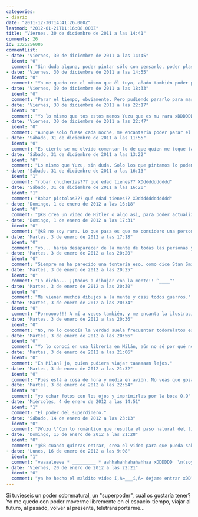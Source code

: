```yaml
---
categories:
- diario
date: "2011-12-30T14:41:26.000Z"
lastmod: "2012-01-21T11:16:08.000Z"
title: "Viernes, 30 de diciembre de 2011 a las 14:41"
comments: 26
id: 1325256086
commentList:
- date: "Viernes, 30 de diciembre de 2011 a las 14:45"
  ident: "0"
  comment: "Sin duda alguna, poder pintar sólo con pensarlo, poder plasmar un dibujo con la mente sobre un papel."
- date: "Viernes, 30 de diciembre de 2011 a las 14:55"
  ident: "0"
  comment: "Yo me quedo con el mismo que él tuyo, añado también poder parar el tiempo, solo con ese me conformo aunque como dijo tío Ben un gran poder conlleva una gran responsabilidad."
- date: "Viernes, 30 de diciembre de 2011 a las 18:33"
  ident: "0"
  comment: "Parar el tiempo, obviamente. Pero pudiendo pararlo para mas gente tambien, lo tipico de \"me afecta a mi y a los que me esten tocando\" xD"
- date: "Viernes, 30 de diciembre de 2011 a las 22:17"
  ident: "0"
  comment: "Yo lo mismo que tos estos menos Yuzu que es mu rara xDDDDDDDDDDDDD (en el buen sentido, en el bueeeeeeeeen xDDDDDDDD)  \nViajar al pasado tiene que ser la bomba O_O y al futuro tambien, y parando el tiempo te lo puedes pasar de puta madre xDD"
- date: "Viernes, 30 de diciembre de 2011 a las 22:47"
  ident: "0"
  comment: "Aunque solo fuese cada noche, me encantaria poder parar el tiempo. Imagina que todos los dias desde las 12pm hasta las 00:01 del dia siguiente, para ti, pasase un mes..."
- date: "Sábado, 31 de diciembre de 2011 a las 11:55"
  ident: "0"
  comment: "Es cierto se me olvido comentar lo de que quien me toque también pueda parar el tiempo, podría hacer taaaaaaaaaaaaaantas cosas malas o buenas parando el tiempo, follarme a tías buenas, desarmar ladrones, robar chucherías y pistolas, salvar a gente que esté apunto de morir etc."
- date: "Sábado, 31 de diciembre de 2011 a las 13:22"
  ident: "0"
  comment: "Lo mismo que Yuzu, sin duda. Solo los que pintamos lo podemos entender..."
- date: "Sábado, 31 de diciembre de 2011 a las 16:13"
  ident: "1"
  comment: "robar chucherías??? qué edad tienes?? XDdddddddddd"
- date: "Sábado, 31 de diciembre de 2011 a las 16:20"
  ident: "1"
  comment: "Robar pistolas??? qué edad tienes?? XDdddddddddddd"
- date: "Domingo, 1 de enero de 2012 a las 16:18"
  ident: "0"
  comment: "@kB crea un video de Hitler o algo asi, para poder actualizar tu email y poder ponerme en contacto contigo para que puedas seguir entrando en Chevismo aunque ahora sea privado"
- date: "Domingo, 1 de enero de 2012 a las 17:31"
  ident: "0"
  comment: "@kB no soy rara. Lo que pasa es que me considero una persona imaginativa, una artista, alguien que rechaza la sociedad existente en forma de gran masa uniforme :P   \n  \nSinceramente, ¿para qué porras queréis parar el tiempo, viajar por el espacio y tanta cosa rara, cuando tenemos una vida demasiado corta y un vasto mundo que aprovechar y explorar? Con lo romántico que resulta el paso natural del tiempo..."
- date: "Martes, 3 de enero de 2012 a las 17:18"
  ident: "0"
  comment: "yo... haria desaparecer de la mente de todas las personas y los descendientes que es un arma, ademas de que desaparecieran todas"
- date: "Martes, 3 de enero de 2012 a las 20:20"
  ident: "0"
  comment: "Siempre me ha parecido una tontería eso, como dice Stan Smith las armas no matan son las personas las que matan, un arma está para defenderse, que otros la usen mal para hacer guerras es otra cosa, además si no hubiesen armas las guerras serían mucho mas violentas pues se mataría a puñetazos o con ácido o con otros objetos que hagan una muerte mas dolorosa pero que en un principio no fuesen considerados armas como por ejemplo una silla."
- date: "Martes, 3 de enero de 2012 a las 20:25"
  ident: "0"
  comment: "Lo dicho... ¡¡todos a dibujar con la mente!! ^____^"
- date: "Martes, 3 de enero de 2012 a las 20:30"
  ident: "0"
  comment: "Me vienen muchos dibujos a la mente y casi todos guarros."
- date: "Martes, 3 de enero de 2012 a las 20:34"
  ident: "0"
  comment: "Pornoooo!!! A mí a veces también, y me encanta la ilustración erótica/pornográfica. ¿Conoces a Serpieri? (Contenido Adulto: http://www.tebeosfera.com/1/Personaje/Druuna.htm)"
- date: "Martes, 3 de enero de 2012 a las 20:36"
  ident: "0"
  comment: "No, no lo conocía la verdad suela frecuentar todorelatos es una página con muchas categorías y esta bastante bien."
- date: "Martes, 3 de enero de 2012 a las 20:56"
  ident: "0"
  comment: "Yo lo conocí en una librería en Milán, aún no sé por qué no me compré un libro... ¬¬"
- date: "Martes, 3 de enero de 2012 a las 21:06"
  ident: "0"
  comment: "En Milan? jo, quien pudiera viajar taaaaaan lejos."
- date: "Martes, 3 de enero de 2012 a las 21:32"
  ident: "0"
  comment: "Pues está a cosa de hora y media en avión. No veas qué gozada viajar a esas velocidades ^____^"
- date: "Martes, 3 de enero de 2012 a las 22:54"
  ident: "0"
  comment: "yo echar fotos con los ojos y imprimirlas por la boca O.O"
- date: "Miércoles, 4 de enero de 2012 a las 14:51"
  ident: "1"
  comment: "El poder del superdinero."
- date: "Sábado, 14 de enero de 2012 a las 23:13"
  ident: "0"
  comment: "@Yuzu \"Con lo romántico que resulta el paso natural del tiempo...\" como se nota que no sabes que estás hablando con una cronofóbica...   \n@Chevi, menos mal que descubri que estaba abierto el diario y que me habias escrito ese comentario, que ya te iba a caer una bronca de las gordas =D xDDDDDDD nah es broma, solo iba a preguntarte como entrar D="
- date: "Domingo, 15 de enero de 2012 a las 21:28"
  ident: "0"
  comment: "@kB cuando quieras entrar, crea el video para que pueda saber tu email, o enviame uno. O contacta por twitter, como tu veas"
- date: "Lunes, 16 de enero de 2012 a las 9:08"
  ident: "1"
  comment: "vaaaaleeee * _________ * aahhahahhahahahhaa xDDDDDD  \n(soy @kB DDDD= )"
- date: "Viernes, 20 de enero de 2012 a las 22:21"
  ident: "0"
  comment: "ya he hecho el maldito video í‚Â¬___í‚Â¬ dejame entrar xDD"
---
```


Si tuvieseis un poder sobrenatural, un "superpoder", cuál os gustaría tener?  
Yo me quedo con poder moverme libremente en el espacio-tiempo, viajar al futuro, al pasado, volver al presente, teletransportarme...